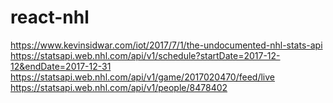# react-nhl
https://www.kevinsidwar.com/iot/2017/7/1/the-undocumented-nhl-stats-api
https://statsapi.web.nhl.com/api/v1/schedule?startDate=2017-12-12&endDate=2017-12-31
https://statsapi.web.nhl.com/api/v1/game/2017020470/feed/live
https://statsapi.web.nhl.com/api/v1/people/8478402
